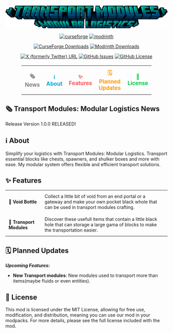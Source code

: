 ![TMML Logo](https://raw.githubusercontent.com/Foxirion/Transport-Module-Modular-Logistics/refs/heads/main/src/main/resources/tmml_logo.png)

<p align="center">
  <a href="https://www.curseforge.com/minecraft/mc-mods/tmml"><img alt="curseforge" height="56" src="https://cdn.jsdelivr.net/npm/@intergrav/devins-badges@3/assets/cozy/available/curseforge_vector.svg"></a>
  <a href="https://modrinth.com/mod/tmml"><img alt="modrinth" height="56" src="https://cdn.jsdelivr.net/npm/@intergrav/devins-badges@3/assets/cozy/available/modrinth_vector.svg"></a>
</p>

<p align="center">
  <a href="https://www.curseforge.com/minecraft/mc-mods/tmml"><img alt="CurseForge Downloads" src="https://img.shields.io/curseforge/dt/1133923?style=for-the-badge&logo=curseforge&color=1B3193"></a>
  <a href="https://modrinth.com/mod/tmml"><img alt="Modrinth Downloads" src="https://img.shields.io/modrinth/dt/7Bs4lCxX?style=for-the-badge&logo=modrinth&color=1B3193"></a>
</p>

<p align="center">
  <a href="https://x.com/s_forge31658"><img alt="X (formerly Twitter) URL" src="https://img.shields.io/twitter/url?url=https%3A%2F%2Fx.com%2Fs_forge31658&style=for-the-badge&logo=x&logoColor=000000&label=Follow%20Me&color=555555"></a>
  <a href="https://github.com/Foxirion/Transport-Module-Modular-Logistics/issues"><img alt="GitHub Issues" src="https://img.shields.io/github/issues/Foxirion/Transport-Module-Modular-Logistics?style=for-the-badge&color=1B3193"></a>
  <a href="https://github.com/Foxirion/Transport-Module-Modular-Logistics/blob/master/LICENSE"><img alt="GitHub License" src="https://img.shields.io/github/license/Foxirion/Transport-Module-Modular-Logistics?style=for-the-badge&color=1B3193"></a>
</p>

<table align="center" style="border-collapse: collapse; margin: 20px auto; width: 80%;">
  <tr>
    <td align="center" style="border: none; padding: 10px;">
      <a href="#%EF%B8%8F-transport-module-modular-logistics-news" style="text-decoration: none; color: #808080; font-size: 1.2em; font-weight: bold; transition: color 0.3s ease;">
        🗞️ News
      </a>
    </td>
    <td align="center" style="border: none; padding: 10px;">
      <a href="#%E2%84%B9%EF%B8%8F-about" style="text-decoration: none; color: #00A7E1; font-size: 1.2em; font-weight: bold; transition: color 0.3s ease;">
        ℹ️ About 
      </a>
    </td>
    <td align="center" style="border: none; padding: 10px;">
      <a href="#-features" style="text-decoration: none; color: #FF4F58; font-size: 1.2em; font-weight: bold; transition: color 0.3s ease;">
        ✨ Features
      </a>
    </td>
    <td align="center" style="border: none; padding: 10px;">
      <a href="##%EF%B8%8F-planned-updates" style="text-decoration: none; color: #FF9900; font-size: 1.2em; font-weight: bold; transition: color 0.3s ease;">
        🗓️ Planned Updates
      </a>
    </td>
    <td align="center" style="border: none; padding: 10px;">
      <a href="#-license" style="text-decoration: none; color: #00CC44; font-size: 1.2em; font-weight: bold; transition: color 0.3s ease;">
        📜 License
      </a>
    </td>
  </tr>
</table>

## 🗞️ Transport Modules: Modular Logistics News

Release Version 1.0.0 RELEASED!

## ℹ️ About

Simplify your logistics with Transport Modules: Modular Logistics.
Transport essential blocks like chests, spawners, and shulker boxes and more with ease.
My modular system offers flexible and efficient transport solutions.

## ✨ Features

<table align="center" style="border-collapse: collapse;">
<tbody>
<tr>
<td style="padding: 10px; text-align: left; border: none;"><strong>🫙 Void Bottle</strong></td>
<td style="padding: 10px; text-align: left; border: none;">Collect a little bit of void from an end portal or a gateway and make your own pocket black whole that can be used in transport modules crafting.</td>
<tr>
<td style="padding: 10px; text-align: left; border: none;"><strong>💾 Transport Modules</strong></td>
<td style="padding: 10px; text-align: left; border: none;">Discover these usefull items that contain a little black hole that can storage a large gama of blocks to make the transportation easier.</td>
</tr>
</tbody>
</table>

## 🗓️ Planned Updates

  **_Upcoming Features:_**
  - **New Transport modules**: New modules used to transport more than items(maybe fluids or even entities).

## 📜 License

This mod is licensed under the MIT License, allowing for free use, modification, and distribution, meaning you can use
our mod in your modpacks. For more details, please see the full license included with the mod.
